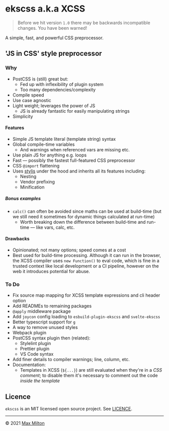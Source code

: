 # ekscss a.k.a XCSS

> Before we hit version `1.0` there may be backwards incompatible changes. You have been warned!

A simple, fast, and powerful CSS preprocessor.

## 'JS in CSS' style preprocessor

### Why

- PostCSS is (still) great but:
  - Fed up with inflexibility of plugin system
  - Too many dependencies/complexity
- Compile speed
- Use case agnostic
- Light weight; leverages the power of JS
  - JS is already fantastic for easily manipulating strings
- Simplicity

#### Features

- Simple JS template literal (template string) syntax
- Global compile-time variables
  - And warnings when referenced vars are missing etc.
- Use plain JS for anything e.g. loops
- Fast — possibly the fastest full-featured CSS preprocessor
- CSS `@import` flattening
- Uses [stylis](https://github.com/thysultan/stylis.js) under the hood and inherits all its features including:
  - Nesting
  - Vendor prefixing
  - Minification

##### Bonus examples

- `calc()` can often be avoided since maths can be used at build-time (but we still need it sometimes for dynamic things calculated at run-time)
  - Worth breaking down the difference between build-time and run-time — like vars, calc, etc.

#### Drawbacks

- Opinionated; not many options; speed comes at a cost
- Best used for build-time processing. Although it can run in the browser, the XCSS compiler uses `new Function()` to eval code, which is fine in a trusted context like local development or a CI pipeline, however on the web it introduces potential for abuse.

### To Do

- Fix source map mapping for XCSS template expressions and cli header option
- Add READMEs to remaining packages
- `@apply` middleware package
- Add `joycon` config loading to `esbuild-plugin-ekscss` and `svelte-ekscss`
- Better typescript support for `g`
- A way to remove unused styles
- Webpack plugin
- PostCSS syntax plugin then (related):
  - Stylelint plugin
  - Prettier plugin
  - VS Code syntax
- Add finer details to compiler warnings; line, column, etc.
- Documentation:
  - Templates in XCSS (`${...}`) are still evaluated when they're in a _CSS comment_; to disable them it's necessary to comment out the code _inside the template_

## Licence

`ekscss` is an MIT licensed open source project. See [LICENCE](https://github.com/MaxMilton/ekscss/blob/master/LICENCE).

---

© 2021 [Max Milton](https://maxmilton.com)
